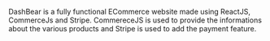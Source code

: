 DashBear is a fully functional ECommerce website made using ReactJS, CommerceJs and Stripe. CommereceJS is used to provide the informations about the various products and Stripe is used to add the payment feature. 
